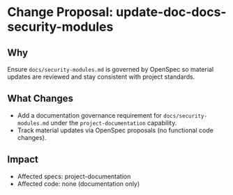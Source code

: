 # Change Proposal: update-doc-docs-security-modules

## Why

Ensure `docs/security-modules.md` is governed by OpenSpec so material updates are reviewed and stay consistent with project standards.

## What Changes

- Add a documentation governance requirement for `docs/security-modules.md` under the `project-documentation` capability.
- Track material updates via OpenSpec proposals (no functional code changes).

## Impact

- Affected specs: project-documentation
- Affected code: none (documentation only)
